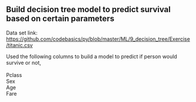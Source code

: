 ## Build decision tree model to predict survival based on certain parameters

Data set link: https://github.com/codebasics/py/blob/master/ML/9_decision_tree/Exercise/titanic.csv

Used the following columns to build a model to predict if person would survive or not,<br>
<br>
Pclass<br>
Sex<br>
Age<br>
Fare
